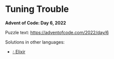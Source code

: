 # Tuning Trouble

**Advent of Code: Day 6, 2022**

Puzzle text: <https://adventofcode.com/2022/day/6>

Solutions in other languages:

- [💧 Elixir](../../../elixir/lib/2022/06_tuning_trouble)
